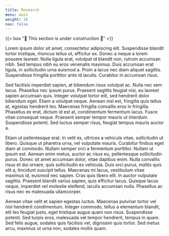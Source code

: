 ```yaml
---
title: Research
menu: main
weight: 10
nav: false
---
```


{{< box "🚧 This section is under construction 🚧" >}}

Lorem ipsum dolor sit amet, consectetur adipiscing elit. Suspendisse blandit tortor tristique, rhoncus tellus ut, efficitur ex. Donec a neque a lorem posuere laoreet. Nulla ligula erat, volutpat id blandit non, rutrum accumsan nibh. Sed tempus nibh eu eros venenatis maximus. Duis accumsan erat ligula, in sollicitudin urna euismod a. Proin a lacus nec diam aliquet sagittis. Suspendisse fringilla porttitor ante id iaculis. Curabitur in accumsan risus.

Sed facilisis imperdiet sapien, at bibendum risus volutpat ac. Nulla nec sem lacus. Phasellus nec ipsum purus. Praesent sagittis feugiat nisi, eu laoreet sapien accumsan quis. Integer volutpat tortor elit, sed hendrerit dolor bibendum eget. Etiam a volutpat neque. Aenean nisl est, fringilla quis tellus at, egestas hendrerit leo. Maecenas fringilla convallis eros in fringilla. Phasellus ex erat, dictum id est at, condimentum fermentum lacus. Fusce vitae consequat neque. Praesent semper tempor mauris ut interdum. Suspendisse potenti. Sed luctus semper risus, feugiat tempus mauris auctor a.

Etiam ut pellentesque erat. In velit ex, ultrices a vehicula vitae, sollicitudin ut libero. Quisque ut pharetra urna, vel vulputate mauris. Curabitur finibus eget diam at commodo. Nullam semper orci a fermentum porttitor. Nullam ut ipsum est. Aenean enim metus, auctor ac risus eu, pellentesque sollicitudin purus. Donec sit amet accumsan dolor, vitae dapibus enim. Nulla convallis risus et dui ornare, quis sollicitudin ex vehicula. Duis orci purus, mattis quis elit a, tincidunt suscipit tellus. Maecenas mi lacus, vestibulum vitae maximus id, euismod nec sapien. Cras quis libero elit. In auctor vulputate sagittis. Praesent blandit varius sapien, quis efficitur lacus. Quisque lacus neque, imperdiet vel molestie eleifend, iaculis accumsan nulla. Phasellus ac risus nec ex malesuada ullamcorper.

Aenean vitae velit et sapien egestas luctus. Maecenas pulvinar tortor vel nisl hendrerit condimentum. Integer commodo, tellus a elementum blandit, elit leo feugiat justo, eget tristique augue quam non risus. Suspendisse potenti. Sed turpis eros, malesuada vel tempor hendrerit, tempus in quam. Sed felis augue, sodales quis facilisis vel, dignissim quis tortor. Sed metus arcu, maximus ut urna non, sodales mollis quam.